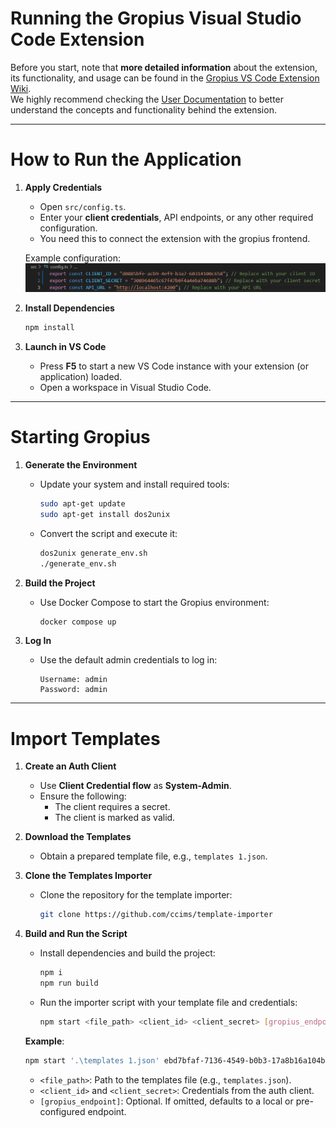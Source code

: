 # Running the Gropius Visual Studio Code Extension

Before you start, note that **more detailed information** about the extension, its functionality, and usage can be found in the [Gropius VS Code Extension Wiki](https://github.com/ccims/gropius-vsc/wiki).  
We highly recommend checking the [User Documentation](https://github.com/ccims/gropius-vsc/wiki/User-Documentation) to better understand the concepts and functionality behind the extension.

---

# How to Run the Application

1. **Apply Credentials**
   - Open `src/config.ts`.
   - Enter your **client credentials**, API endpoints, or any other required configuration.
   - You need this to connect the extension with the gropius frontend.

   Example configuration:
   ![Example configuration for config.ts](./assets/image-18.png)

2. **Install Dependencies**
   ```bash
   npm install
   ```
   
3. **Launch in VS Code**
   - Press **F5** to start a new VS Code instance with your extension (or application) loaded.
   - Open a workspace in Visual Studio Code.

---

# Starting Gropius

1. **Generate the Environment**
   - Update your system and install required tools:
     ```bash
     sudo apt-get update
     sudo apt-get install dos2unix
     ```
   - Convert the script and execute it:
     ```bash
     dos2unix generate_env.sh
     ./generate_env.sh
     ```

2. **Build the Project**
   - Use Docker Compose to start the Gropius environment:
     ```bash
     docker compose up
     ```

3. **Log In**
   - Use the default admin credentials to log in:
     ```
     Username: admin
     Password: admin
     ```

---

# Import Templates

1. **Create an Auth Client**
   - Use **Client Credential flow** as **System-Admin**.
   - Ensure the following:
     - The client requires a secret.
     - The client is marked as valid.

2. **Download the Templates**
   - Obtain a prepared template file, e.g., `templates 1.json`.

3. **Clone the Templates Importer**
   - Clone the repository for the template importer:
     ```bash
     git clone https://github.com/ccims/template-importer
     ```

4. **Build and Run the Script**
   - Install dependencies and build the project:
     ```bash
     npm i
     npm run build
     ```
   - Run the importer script with your template file and credentials:
     ```bash
     npm start <file_path> <client_id> <client_secret> [gropius_endpoint]
     ```
   **Example**:
   ```bash
   npm start '.\templates 1.json' ebd7bfaf-7136-4549-b0b3-17a8b16a104b 9755d60ecd5ee8d94f10b293cd8bba
   ```

   - `<file_path>`: Path to the templates file (e.g., `templates.json`).
   - `<client_id>` and `<client_secret>`: Credentials from the auth client.
   - `[gropius_endpoint]`: Optional. If omitted, defaults to a local or pre-configured endpoint.
